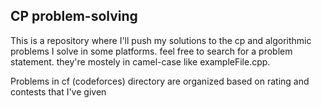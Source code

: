 ## CP problem-solving
This is a repository where I'll push my solutions to the cp and algorithmic problems I solve in some platforms.
feel free to search for a problem statement. they're mostely in camel-case like exampleFile.cpp.

Problems in cf (codeforces) directory are organized based on rating and contests that I've given
